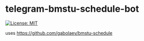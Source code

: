 # telegram-bmstu-schedule-bot
[![License: MIT](https://img.shields.io/badge/License-MIT-brightgreen.svg)](https://opensource.org/licenses/MIT)


uses https://github.com/gabolaev/bmstu-schedule
